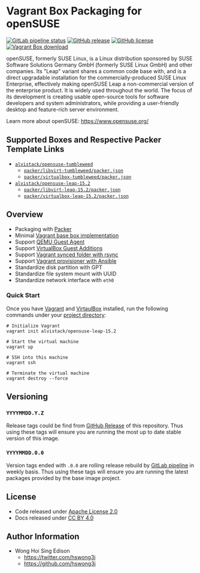 # Vagrant Box Packaging for openSUSE

[![GitLab pipeline status](https://img.shields.io/gitlab/pipeline/alvistack/vagrant-opensuse/master)](https://gitlab.com/alvistack/vagrant-opensuse/-/pipelines)
[![GitHub release](https://img.shields.io/github/release/alvistack/vagrant-opensuse.svg)](https://github.com/alvistack/vagrant-opensuse/releases)
[![GitHub license](https://img.shields.io/github/license/alvistack/vagrant-opensuse.svg)](https://github.com/alvistack/vagrant-opensuse/blob/master/LICENSE)
[![Vagrant Box download](https://img.shields.io/badge/dynamic/json?label=alvistack%2Fopensuse-leap-15.2&query=%24.boxes%5B%3A1%5D.downloads&url=https%3A%2F%2Fapp.vagrantup.com%2Fapi%2Fv1%2Fsearch%3Fq%3Dalvistack%2Fopensuse-leap-15.2)](https://app.vagrantup.com/alvistack/boxes/opensuse-leap-15.2)

openSUSE, formerly SUSE Linux, is a Linux distribution sponsored by SUSE Software Solutions Germany GmbH (formerly SUSE Linux GmbH) and other companies. Its "Leap" variant shares a common code base with, and is a direct upgradable installation for the commercially-produced SUSE Linux Enterprise, effectively making openSUSE Leap a non-commercial version of the enterprise product. It is widely used throughout the world. The focus of its development is creating usable open-source tools for software developers and system administrators, while providing a user-friendly desktop and feature-rich server environment.

Learn more about openSUSE: <https://www.opensuse.org/>

## Supported Boxes and Respective Packer Template Links

  - [`alvistack/opensuse-tumbleweed`](https://app.vagrantup.com/alvistack/boxes/opensuse-tumbleweed)
      - [`packer/libvirt-tumbleweed/packer.json`](https://github.com/alvistack/vagrant-opensuse/blob/master/packer/libvirt-tumbleweed/packer.json)
      - [`packer/virtualbox-tumbleweed/packer.json`](https://github.com/alvistack/vagrant-opensuse/blob/master/packer/virtualbox-tumbleweed/packer.json)
  - [`alvistack/opensuse-leap-15.2`](https://app.vagrantup.com/alvistack/boxes/opensuse-leap-15.2)
      - [`packer/libvirt-leap-15.2/packer.json`](https://github.com/alvistack/vagrant-opensuse/blob/master/packer/libvirt-leap-15.2/packer.json)
      - [`packer/virtualbox-leap-15.2/packer.json`](https://github.com/alvistack/vagrant-opensuse/blob/master/packer/virtualbox-leap-15.2/packer.json)

## Overview

  - Packaging with [Packer](https://www.packer.io/)
  - Minimal [Vagrant base box implementation](https://www.vagrantup.com/docs/boxes/base)
  - Support [QEMU Guest Agent](https://wiki.qemu.org/Features/GuestAgent)
  - Support [VirtualBox Guest Additions](https://www.virtualbox.org/manual/ch04.html)
  - Support [Vagrant synced folder with rsync](https://www.vagrantup.com/docs/synced-folders/rsync)
  - Support [Vagrant provisioner with Ansible](https://www.vagrantup.com/docs/provisioning/ansible)
  - Standardize disk partition with GPT
  - Standardize file system mount with UUID
  - Standardize network interface with `eth0`

### Quick Start

Once you have [Vagrant](https://www.vagrantup.com/docs/installation) and [VirtaulBox](https://www.virtualbox.org/) installed, run the following commands under your [project directory](https://learn.hashicorp.com/tutorials/vagrant/getting-started-project-setup?in=vagrant/getting-started):

    # Initialize Vagrant
    vagrant init alvistack/opensuse-leap-15.2
    
    # Start the virtual machine
    vagrant up
    
    # SSH into this machine
    vagrant ssh
    
    # Terminate the virtual machine
    vagrant destroy --force

## Versioning

### `YYYYMMDD.Y.Z`

Release tags could be find from [GitHub Release](https://github.com/alvistack/vagrant-opensuse/releases) of this repository. Thus using these tags will ensure you are running the most up to date stable version of this image.

### `YYYYMMDD.0.0`

Version tags ended with `.0.0` are rolling release rebuild by [GitLab pipeline](https://gitlab.com/alvistack/vagrant-opensuse/-/pipelines) in weekly basis. Thus using these tags will ensure you are running the latest packages provided by the base image project.

## License

  - Code released under [Apache License 2.0](LICENSE)
  - Docs released under [CC BY 4.0](http://creativecommons.org/licenses/by/4.0/)

## Author Information

  - Wong Hoi Sing Edison
      - <https://twitter.com/hswong3i>
      - <https://github.com/hswong3i>
